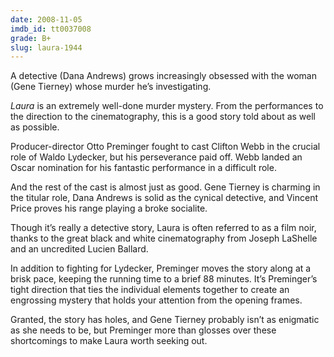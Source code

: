 ```yaml
---
date: 2008-11-05
imdb_id: tt0037008
grade: B+
slug: laura-1944
---
```


A detective (Dana Andrews) grows increasingly obsessed with the woman (Gene Tierney) whose murder he’s investigating.

_Laura_ is an extremely well-done murder mystery. From the performances to the direction to the cinematography, this is a good story told about as well as possible.

Producer-director Otto Preminger fought to cast Clifton Webb in the crucial role of Waldo Lydecker, but his perseverance paid off. Webb landed an Oscar nomination for his fantastic performance in a difficult role.

And the rest of the cast is almost just as good. Gene Tierney is charming in the titular role, Dana Andrews is solid as the cynical detective, and Vincent Price proves his range playing a broke socialite.

Though it’s really a detective story, Laura is often referred to as a film noir, thanks to the great black and white cinematography from Joseph LaShelle and an uncredited Lucien Ballard.

In addition to fighting for Lydecker, Preminger moves the story along at a brisk pace, keeping the running time to a brief 88 minutes. It’s Preminger’s tight direction that ties the individual elements together to create an engrossing mystery that holds your attention from the opening frames.

Granted, the story has holes, and Gene Tierney probably isn’t as enigmatic as she needs to be, but Preminger more than glosses over these shortcomings to make Laura worth seeking out.
